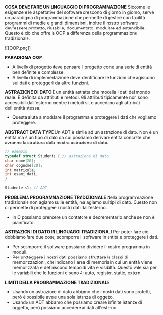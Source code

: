 **COSA DEVE FARE UN LINGUAGGIO DI PROGRAMMAZIONE**
Siccome le esigenze e le aspettative del software crescono di giorno in giorno, serve un paradigma di programmazione che permette di gestire con facilità programmi di medie e grandi dimensioni, inoltre il nostro software dev'essere protetto, riusabile, documentato, modulare ed estendibile.
Questo è ciò che offre la OOP a differenza della programmazione tradizionale.

![[OOP.png]]

**PARADIGMA OOP**
- A livello di progetto deve pensare il progetto come una serie di entità ben definite e complesse.
- A livello di implementazione deve identificare le funzioni che agiscono sui dati e proteggerli da altre funzioni.

**ASTRAZIONE DI DATO**
È un entità astratta che modella i dati del mondo reale. È definita da attributi e metodi.
Gli attributi tipicamente non sono accessibili dall'esterno mentre i metodi si, e accedono agli attributi dell'entità stessa.
- Questa aiuta a modulare il programma e proteggere i dati che vogliamo proteggere.

**ABSTRACT DATA TYPE**
Un ADT è simile ad un astrazione di dato. Non è un entità ma è un tipo di dato da cui possiamo derivare entità concrete che avranno la struttura della nostra astrazione di dato.

```                                                                            C++ 
// esempio
typedef struct Studente { // astrazione di dato
char nome[20];
char cognome[20];
int matricola;
int esami_dati;
}

Studente s1; // ADT
```

**PROBLEMA PROGRAMMAZIONE TRADIZIONALE**
Nella programmazione tradizionale non agiamo sulle entità, ma agiamo sui tipi di dato.
Questo non ci permette di proteggere i nostri dati dall'esterno.
- In C possiamo prendere un contatore e decrementarlo anche se non è pianificato.

**ASTRAZIONI DI DATO IN LINGUAGGI TRADIZIONALI**
Per poter fare ciò dobbiamo fare due cose; scomporre il software in entità e proteggere i dati.
- Per scomporre il software possiamo dividere il nostro programma in moduli.
- Per proteggere i nostri dati possiamo sfruttare le classi di memorizzazioni, che indicano l'area di memoria in cui un entità viene memorizzata e definiscono tempo di vita e visibiltà. Questo vale sia per le variabili che le funzioni e sono 4; auto, register, static, extern.

**LIMITI DELLA PROGRAMMAZIONE TRADIZIONALE**
- Usando un astrazione di dato abbiamo che i nostri dati sono protetti, però è possibile avere una sola istanza di oggetto.
- Usando un ADT abbiamo che possiamo creare infinite istanze di oggetto, però possiamo accedere ai dati all'esterno.